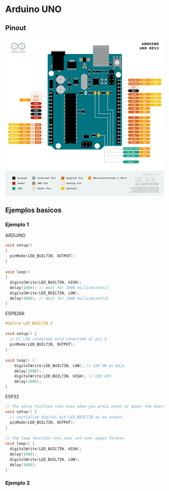 # Arduino UNO

## Pinout

![arduino_uno](arduino_uno.png)


## Ejemplos basicos

### Ejemplo 1 

ARDUINO

```ino
void setup()
{
  pinMode(LED_BUILTIN, OUTPUT);
}

void loop()
{
  digitalWrite(LED_BUILTIN, HIGH);
  delay(1000); // Wait for 1000 millisecond(s)
  digitalWrite(LED_BUILTIN, LOW);
  delay(1000); // Wait for 1000 millisecond(s)
}
```


ESP8266

```ino
#define LED_BUILTIN 2

void setup() {
  // El LED integrado está conectado al pin 2.
  pinMode(LED_BUILTIN, OUTPUT);
}

void loop() {
    digitalWrite(LED_BUILTIN, LOW); // LED ON en bajo
    delay(1000); 
    digitalWrite(LED_BUILTIN, HIGH); // LED OFF
    delay(1000); 
}
```
ESP32

```ino
// the setup function runs once when you press reset or power the board
void setup() {
  // initialize digital pin LED_BUILTIN as an output.
  pinMode(LED_BUILTIN, OUTPUT);
}

// the loop function runs over and over again forever
void loop() {
  digitalWrite(LED_BUILTIN, HIGH);   
  delay(1000);                       
  digitalWrite(LED_BUILTIN, LOW);    
  delay(1000);                       
}
```


### Ejemplo 2

